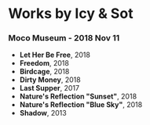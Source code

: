 # Works by Icy & Sot

### Moco Museum - 2018 Nov 11
- **Let Her Be Free**, 2018
- **Freedom**, 2018
- **Birdcage**, 2018
- **Dirty Money**, 2018
- **Last Supper**, 2017
- **Nature's Reflection "Sunset"**, 2018
- **Nature's Reflection "Blue Sky"**, 2018
- **Shadow**, 2013